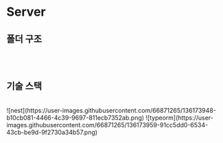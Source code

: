 # Server

## 폴더 구조

<br>
<br>

## 기술 스택

<br>
![nest](https://user-images.githubusercontent.com/66871265/136173948-b10cb081-4466-4c39-9697-811ecb7352ab.png)
![typeorm](https://user-images.githubusercontent.com/66871265/136173959-91cc5dd0-6534-43cb-be9d-9f2730a34b57.png)
<br>
<br>
